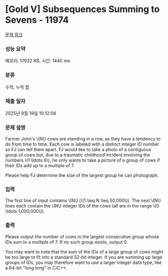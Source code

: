 # [Gold V] Subsequences Summing to Sevens - 11974 

[문제 링크](https://www.acmicpc.net/problem/11974) 

### 성능 요약

메모리: 17932 KB, 시간: 1440 ms

### 분류

수학, 누적 합

### 제출 일자

2025년 9월 19일 10:12:06

### 문제 설명

<p>Farmer John's \(N\) cows are standing in a row, as they have a tendency to do from time to time. Each cow is labeled with a distinct integer ID number so FJ can tell them apart. FJ would like to take a photo of a contiguous group of cows but, due to a traumatic childhood incident involving the numbers \(1 \ldots 6\), he only wants to take a picture of a group of cows if their IDs add up to a multiple of 7.</p>

<p>Please help FJ determine the size of the largest group he can photograph.</p>

### 입력 

 <p>The first line of input contains \(N\) (\(1 \leq N \leq 50,000\)). The next \(N\) lines each contain the \(N\) integer IDs of the cows (all are in the range \(0 \ldots 1,000,000\)).</p>

### 출력 

 <p>Please output the number of cows in the largest consecutive group whose IDs sum to a multiple of 7. If no such group exists, output 0.</p>

<p>You may want to note that the sum of the IDs of a large group of cows might be too large to fit into a standard 32-bit integer. If you are summing up large groups of IDs, you may therefore want to use a larger integer data type, like a 64-bit "long long" in C/C++.</p>

